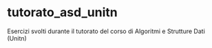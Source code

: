 # tutorato_asd_unitn
Esercizi svolti durante il tutorato del corso di Algoritmi e Strutture Dati (Unitn)
